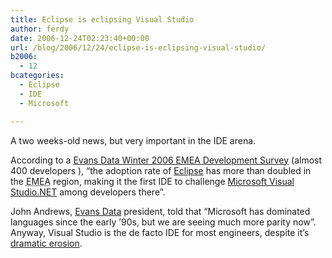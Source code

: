 ```yaml
---
title: Eclipse is eclipsing Visual Studio
author: ferdy
date: 2006-12-24T02:23:40+00:00
url: /blog/2006/12/24/eclipse-is-eclipsing-visual-studio/
b2006:
  - 12
bcategories:
  - Eclipse
  - IDE
  - Microsoft

---
```

A two weeks-old news, but very important in the IDE arena.

According to a [Evans Data Winter 2006 EMEA Development Survey][1] (almost 400 developers ), &#8220;the adoption rate of [Eclipse][2] has more than doubled in the <acronym title="Europe, the Middle East and Asia">EMEA</acronym> region, making it the first IDE to challenge [Microsoft Visual Studio.NET][3] among developers there&#8221;.

John Andrews, [Evans Data][4] president, told that “Microsoft has dominated languages since the early ’90s, but we are seeing much more parity now”. Anyway, Visual Studio is the de facto IDE for most engineers, despite it&#8217;s [dramatic erosion][5].

 [1]: http://www.evansdata.com/n2/pr/releases/EMEA%20Winter%2006.shtml
 [2]: http://www.eclipse.org/
 [3]: http://msdn.microsoft.com/vstudio/
 [4]: http://www.evansdata.com/
 [5]: http://www.cmswire.com/cms/industry-news/visual-basic-use-eroding-apac-devs-gaining-000953.php